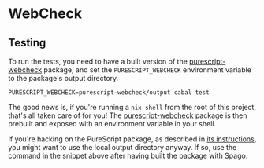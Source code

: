 # WebCheck

## Testing

To run the tests, you need to have a built version of the
[purescript-webcheck](purescript-webcheck) package, and set the
`PURESCRIPT_WEBCHECK` environment variable to the package's output
directory.

```
PURESCRIPT_WEBCHECK=purescript-webcheck/output cabal test
```

The good news is, if you're running a `nix-shell` from the root of
this project, that's all taken care of for you! The
[purescript-webcheck](purescript-webcheck) package is then prebuilt and
exposed with an environment variable in your shell.

If you're hacking on the PureScript package, as described in [its
instructions](purescript-webcheck/README.md), you might want to use
the local output directory anyway. If so, use the command in the
snippet above after having built the package with Spago.
